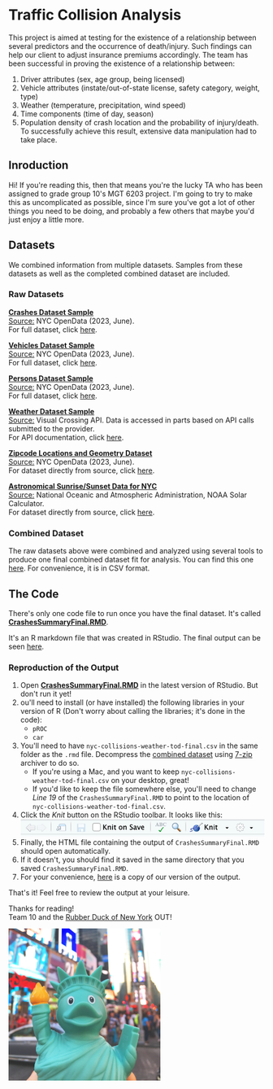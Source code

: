 # Traffic Collision Analysis
This project is aimed at testing for the existence of a relationship between several predictors and the occurrence of death/injury. Such findings can help our client to adjust insurance premiums accordingly.
The team has been successful in proving the existence of a relationship between:
1. Driver attributes (sex, age group, being licensed)
2. Vehicle attributes (instate/out-of-state license, safety category, weight, type)
3. Weather (temperature, precipitation, wind speed)
4. Time components (time of day, season)
5. Population density of crash location
and the probability of injury/death. To successfully achieve this result, extensive data manipulation had to take place.

## Inroduction
Hi! If you're reading this, then that means you're the lucky TA who has been assigned to grade group 10's MGT 6203 project. I'm going to try to make this as uncomplicated as possible, since I'm sure you've got a lot of other things you need to be doing, and probably a few others that maybe you'd just enjoy a little more.

## Datasets
We combined information from multiple datasets. Samples from these datasets as well as the completed combined dataset are included.

### Raw Datasets

[**Crashes Dataset Sample**](Data/01_crashes/crashes-raw-sample.7z)
<br/><ins>Source:</ins> NYC OpenData (2023, June).
<br/>For full dataset, click [here](https://catalog.data.gov/dataset/motor-vehicle-collisions-crashes).

[**Vehicles Dataset Sample**](Data/02_vehicles/vehicles-raw-sample.7z)
<br/><ins>Source:</ins> NYC OpenData (2023, June).
<br/>For full dataset, click [here](https://catalog.data.gov/dataset/motor-vehicle-collisions-vehicles).

[**Persons Dataset Sample**](Data/03_persons/persons-raw-sample.7z)
<br/><ins>Source:</ins> NYC OpenData (2023, June).
<br/>For full dataset, click [here](https://catalog.data.gov/dataset/motor-vehicle-collisions-person).

[**Weather Dataset Sample**](Data/04_weather/weather-raw-sample.7z)
<br/><ins>Source:</ins> Visual Crossing API. Data is accessed in parts based on API calls submitted to the provider.
<br/>For API documentation, click [here](https://www.visualcrossing.com/resources/documentation/weather-api/timeline-weather-api/).

[**Zipcode Locations and Geometry Dataset**](Data/05_nyc-zip-codes/ZIP_CODE_040114.zip)
<br/><ins>Source:</ins> NYC OpenData (2023, June).
<br/>For dataset directly from source, click [here](https://catalog.data.gov/dataset/zip-code-boundaries).

[**Astronomical Sunrise/Sunset Data for NYC**](Data/07_time-of-day/time-of-day-full.7z)
<br/><ins>Source:</ins> National Oceanic and Atmospheric Administration, NOAA Solar Calculator.
<br/>For dataset directly from source, click [here](https://gml.noaa.gov/grad/solcalc/).


### Combined Dataset
The raw datasets above were combined and analyzed using several tools to produce one final combined dataset fit for analysis. You can find this one [here](Data/99_combined-final/nyc-collisions-weather-tod-final.7z). For convenience, it is in CSV format.


## The Code
There's only one code file to run once you have the final dataset. It's called [**CrashesSummaryFinal.RMD**](Final%20Code/02_collision-analysis/CrashesSummaryFinal.Rmd).

It's an R markdown file that was created in RStudio. The final output can be seen [here](Final%20Code/02_collision-analysis/CrashesSummaryFinal.html).

### Reproduction of the Output

1. Open [**CrashesSummaryFinal.RMD**](Final%20Code/02_collision-analysis/CrashesSummaryFinal.Rmd) in the latest
version of RStudio. But don't run it yet!
2. ou'll need to install (or have installed) the following
libraries in your version of R (Don't worry about calling the libraries; it's done in the code):
    - `pROC`
    - `car`
3. You'll need to have `nyc-collisions-weather-tod-final.csv` in the same folder as the `.rmd` file. Decompress the [combined dataset](#combined-dataset) using [7-zip](https://www.7-zip.org/download.html) archiver to do so.
    - If you're using a Mac, and you want to keep `nyc-collisions-weather-tod-final.csv` on your desktop,
great!
    - If you'd like to keep the file somewhere else, you'll need to change _Line 19_ of the
`CrashesSummaryFinal.RMD` to point to the location of
`nyc-collisions-weather-tod-final.csv`.
4. Click the _Knit_ button on the RStudio toolbar. It looks like this:
![](Resources/images/readme-knit.png)
5. Finally, the HTML file containing the output of
`CrashesSummaryFinal.RMD` should open automatically.
6. If it doesn't, you should find it saved in the same directory that you saved `CrashesSummaryFinal.RMD`.
7. For your convenience, [here](Final%20Code/02_collision-analysis/CrashesSummaryFinal.html) is a copy of our version of the output.

That's it! Feel free to review the output at your leisure. 

Thanks for reading!
<br/>Team 10 and the [Rubber Duck of New York](https://ducksinthewindow.com/statue-of-liberty-freedom-rubber-duck/) OUT!

<img src="Resources/images/readme-rubber-duck-ny.png" alt="The Rubber Duck of NY" width="299" height="299">

